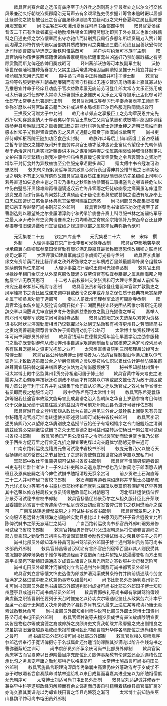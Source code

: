 <!-- { "loadSidebar": true } -->
　　敕具官刘赛台郎之选虽有彞序至于内外兵之剧则髙才异最者处之以尔文行交修风采兼劭久纡朝绂洊摄郡麾治无苛声去有余颂早旌吏伐参握计筹曾未逾时辍以居部比縁财使之缺复被召还之音官虽屡移课则通考宜繇司冦之宷升备夏卿之属且勤防要用服宠甄可
　　尚书主客郎中知潭州夏侯彧可尚书金部郎中制
　　敕具官夏侯彧昔汉二千石有治效者辄玺书勉励増秩锡金国朝稽劳懋功即赏于外亦其义也惟尔践儒科之目通吏师之学洊懐章而出守亦驰传而紏刑贲我周行多厯年所顷资硎刃入赞计筹而湘潭之邦符竹须代辍以居部防其质成按有司之类能通三载而论绩且因善状爰俾叙迁司珍剧曹应宿华选宠之新秩时惟勗哉可
　　熟户讷哷约蘓可本族军主制
　　敕具官讷哷约蘓世豪西鄙籍隶诸酋善禀朝规协祗疆事蠢兹凶盗奸乃禁防嘉戢捕之有劳顾赏勤而斯允俾还族帅用奬戎昭可
　　环州蕃部沃协等可本族副军主制
　　沃协等世保疆陲地雄种落眷言乃父实主团兵奄遘凋殂固当嗣袭矧见推于尺籍宜并副于军幢勉服茂恩用光先职可
　　殿中丞马坤崔中正薛贻应并可子博士制
　　敕具官马坤等各服吏勤序升朝品励廉隅而有素守科指以无违岁籥洊周功簿来上嘉其寡过协乃推恩宜并命于经庠且劝能于官次益敦素履无废前劳可登仕郎太常寺太乐正张用成可太乐署丞将仕郎守太常寺太乐署副乐正张惟庆可太乐正太常寺摄乐正孟化琮可将仕郎守太常寺太乐署副乐正制
　　敕具官张用成等参习乐华奉承署表率工师而率业弥岁厯以书劳官缺备员籍当次补或进丞本局或聨正尔司各服宠阶罔賛成效可
　　王拱辰父可赠太子中允制
　　敕乃者恭郊庙之享报臣工之劳均覃茂恩并宠先烈所以劝存追逺纳人于厚者矣以尔具官王拱辰亡父具官某惠和肤敏端平慤固序调铨檄参尹县圻晩赋归来之篇善训过趋之嗣冠升材等优啓士途逮垂绅之造朝已瞻岵而衔感永惟知子光我得贤宜奬教忠之风且光通籍之赠贲于幽漠尚或歆荣可
　　尚书吏部侍郎知枢宻院王随加功臣食邑实封制
　　敕朕昨以母后上仙山园复土首咨枢辅之哲专领使仪之雄亦既祔升聿图劳瘁具官王随才范冲逺贤业富优令望稔于先朝休绩参于余治逮司几务实冠近聨善讲本兵之谋洽闻筹幄之论属慈闱褒恤神域慎终制定礼文护兴事典实繄精力副我冲懐今坤庙格思寰畿讫役宜霈赏勤之令且褒同体之贤功号増华干封衍食并为异数兹协至公往服宠章讵假多训可
　　赠太傅中书令冦准可谥忠愍制
　　敕夫徇义保躬贤哲罕兼其致原心观行衰沮得伸其公惟节惠之旧章实经世之明劝不有正义孰旌遗烈故赠具官寇准器质庄重风猷简贵感防先圣绸缪上司明心若丹直道如矢逮余主鬯之日实乃秉均之秋图惟协恭罔有二事搆盗言之噂沓挟危法以中伤白璧易汗贝锦难辨再罹遐谪遂叹云亡终非零雨之归徒轸幽泉之痛间虽洊伸澄雪追贲宠嘉而诔行易名尚阙兹礼沈谋硕画沦于疑论逝者莫愬朕甚悯之谥法有危身奉上曰忠佐国遭忧曰愍合是休典慰其茔魂可赐諡曰忠愍
　　尚书祠部员外郎集贤校理同知宗正寺赵槩可尚书刑部员外郎制
　　敕具官赵槩尚书诸郎虽功次迁授至于首曹剧选则以雅望处之尔业履清淳韵宇和秀早阶俊誉升寘上科寻服书林之游嗣结军牙之最入承尹政休有吏资向请豫章之行力均渤海之寄属余宗籍慎补乃僚亟命召还且俾参摄眷惟旧课通覈攸司宜循载绩之规进聨冦部之属钦率优典弥劭令猷可








　　元宪集巻二十五
　　钦定四库全书
　　元宪集巻二十六
　　宋　宋庠　撰
　　外制
　　大理评事监在京广衍仓李酆可光禄寺丞制
　　敕具官李酆地袭华腴世承燕翼向繇卿属参掌国储官勤有庸岁满无殿嘉其最状称厥懋恩俾改膳卿之联尚修庾司之职可
　　大理评事知建昌军南城县李虞卿可光禄寺丞制
　　敕具官李虞卿缘文有资阶荫而禄比繇评谳之秩外寄弦歌之才三年质成百里兼最膳卿补属令组载华勉续前劳尚伫来赏可
　　大理评事监海州酒税王诲可光禄寺丞制
　　敕具官王诲世禄妙年相门余庆比从外掌克服攸箴满岁叙劳倍官有秩宜参膳卿之属且酬海邦之筦勉履宝训无忝茂恩可
　　十二考人前权福州支使张贵和可大理寺丞奏举人前知陈州宛丘县宋孝孙可衞尉寺丞制
　　敇具官张贵和等序登仕籍祗率官常并敦勤吏之风罕絓简书之责比因成课来调中铨或赦令之议年或荐章之保任质于彝典符厥赏条俾补属于卿丞且劝能于选部可
　　奏举人前抚州司理参军孟造可衞尉寺丞制
　　敕具官孟造本偕乡能入服铨调向司犴狱介于江湖而民挟诈轻吏困丛密惟尔善职讫无烦辞交章以闻覈课尤审宜酬岁考升佐衞卿益懋修方之勤且光擢俊之举可
　　奏举人前邓州司理参军欧阳宗闵可衞尉寺丞制
　　敕具官欧阳宗闵夫选条以累劳为资格诏书以陟状举滞淹勤庸相当乃议甄擢以尔处躬无玷効智有初洊更州县之劳罔絓简书之责灼焉善最副厥荐言宜改佐于卿司用劝能于公路可
　　太常愽士集贤校理钱延年可尚书祠部员外郎制
　　敕具官钱延年世德载灵孺年筮仕早嘉学治之劭参服雠书之勤亦既登朝洊俾从政顷倅州事自遘家艰逮阕制而复官属稽劳之满岁司禋列局承务有联且宠握兰之资更光抱椠之业可
　　太常丞直集贤院判三司都理吕公绰可太常愽士制
　　敕具官吕公绰唐典愽士奉常者为六品清官曩制相沿今选尤重以尔气调秀举才致敏通虽籍公台之华躬修儒素之检以奏技帖仙职以累伐佐计筹参防课条甫越朞闰宜繇陪棘之属进缮置茅之仪姑为宠阶尚服烦使可
　　秘书丞知郁林州黄中可太常愽士殿中丞监眞州货务孙祖道可国子愽士制
　　敕具官黄中等夫考吏之法覈实为先沿劳限年按状迁秩则政不壅而才有叙矣以尔等或懿文筮仕方为政于海区或精力首公适干利于江界并列成课集于攸司宜从岁满之迁以劝官成之效礼台学省博士有员即而授之勉服华宠可
　　殿中丞陈希亮可太常博士制
　　敇具官陈希亮曩繇辞等服我仕途官率攸箴文能毋害比成县谱之治入齿朝绅之华自上岁勤参符考目俾缮仪于汉蕝且光绩于虞篇往践荣阶益固清守可前郑州原武县令游开可著作佐郎制
　　敕具官游开业文登科絜矩从政比为右辅之邑见举外台之章铨覈上闻朝恩有典宜参秘籍用宠官成可淮南转运使李昭述男仙卿可试秘书省校书郎制
　　敕具官李昭述男仙卿乃父以望郎之华膺别使之选授节云始任子有常矧鳣序之令门服鲤趋之清训膺兹延赏必克嗣徽往试雠书之荣无忘食德之旧可益州路转运使杨日严男公度可试秘书省校书郎制
　　敇具官杨日严男公度任子之令所以襃官勤而延世赏也惟乃父察使于西州方促万里之行曽无九折之惮宜荣吏牒以宠亲庭优学励躬无忝来遇可
　　广南东路转运使庞籍男元鲁可试秘书省校书郎制
　　敕庞元鲁乃父以被诏天台扬旌岭服方罄首公之节且授任子之恩将责使劳宜推世赏免膺学筮以宠私门可
　　驾部郎中致仕辛惟简男炤可试秘书省校书郎制
　　敕具官辛惟简男炤逎者诏书吏有引年辞仕者许上一子名以补吏所以宠退身厚世禄也乃父惟简老于郎潜愿去朝班且及恩典庇嗣之请今俾往试雠书勉蹈清规无忝余赏可
　　前乡贡进士石洵直等三十三人并可守秘书省校书郎制
　　敕石洵直等逎者深诏庶邦并举髦士必加参练乃允详求以尔等署行乡书露材贡部纷怀铅而就列成摛藻以奏篇蔚有深辞可跻异等因其中选荣以修方秘局校文京员钖绶勉敦儒范以对朝恩可
　　河北都转运使杨偕侄孙景芬可试秘书省校书郎制
　　敇具官杨偕侄孙景芬尔之从祖久服计臣比升荣联且委雄部适驾言于使传遽余防于私庭责效云初延赏奚吝俾试讐书之秩用懋贻孙之谋可
　　广南东路转运使邹覃男之才可试秘书省校书郎制
　　敕具官邹覃男之才乃父向服诏恩远督方漕频海之部逾岭实勤且援比以上书愿因劳而任子眷言遐役宜允所陈俾试雠书之荣无忘延世之奬可
　　广南西路转运使尚书都官员外郎韩琚男景修可试秘书省校书郎制
　　敕具官韩琚男景修以乃父进服朝恩远将使漕眷言逾岭之部方责乘轺之勤受节云初需头有请固宜延赏参励教忠特试雠书之荣且尽任子之典可
　　尚书比部员外郎知泽州孙昌可尚书驾部员外郎国子博士通判邓州吕务简可尚书水部员外郎制
　　敕具官孙昌等昔汉明帝有言郎官应列宿宰百里非其人则民受其害况摄郡棨倅藩条者乎惟尔等或通经而才或借荫而仕并絜矩从致濯缨登朝而方出麾高平关掌宛下新绩旧课通质岁成宜进诸曹之联且光所部之寄钦服并命母替宠阶可
　　尚书屯田员外郎黄汴河催纲刘立言前通判台州阎鼎可尚书都官员外郎制
　　敕具官刘立言等懐文饰吏选俊为郎或护漕河渠或賛条符竹并阶前绩通续今劳宜循满岁之格进贰中都之秩兼仍事守以结最凡可
　　尚书比部员外郎通判嘉州郭宗礼可尚书驾部员外郎尚书虞部员外郎通判祁州成璧可尚书比部员外郎国子博士知贝州歴亭县成道升可尚书虞部员外郎制
　　敕具官郭宗礼等尚书郎有掌舆驾钩簿领典虞衡之职皆曹剧任要列于天台时惟宠名以待功次尔等通经筮仕从政累劳六计本乎至廉一心蹈于无懈或关决州务或仍宰县封岁月有成凡最来上递进某等咸协乃庸无渝素诚忝我休命可
　　尚书虞部员外郎知金州师仲说可比部员外郎太常博士知贵州陈坚可尚书屯田员外郎制
　　敕具官师仲说等夫稽岁质成世有彛法故虞陟明宣责实皆是物也尔等或食德之裔或修辞之良颇济吏文寘我朝绂并缘靡盬之效出副惟良之求虽姚墟旧藩骆越遐境成绩未报前课可甄比勾剧曹顿升华序各膺郎位之选尚结州麾之最可
　　尚书虞部员外郎张揩可尚书比部员外郎制
　　敕具官张楷久服师规序参郎选尝奉行于寛诏俾摄守于名城属此还台适当防课酬其岁满宠以阶升往践勾书之曹弥遵絜矩之训可
　　尚书虞部员外郎梁余庆可尚书比部员外郎制
　　敕具官梁余庆学古而官累劳以日洊阶最目序充郎位比关陇倅事条敎有伦逮兹还台适遇稽伐宜承比勾之务且宠年庸之勤勉服稍迁以格来举可
　　太常博士施昌言可尚书屯田员外郎制
　　敕具官施昌言职理淹深风华秀举曩由高第仍佐外藩政洊考于岁成学不忘于时敏廼者尝俞奏牍命试禁林逮给札以来目成篇而喜嘉其进业宠以为郎勉蹈儒猷允光朝序可
　　太常博士刘适可尚书屯田员外郎制
　　敕具官刘适辞诚并修器干兼裕早中科等遂服政经刃解烦而有余文饰吏而毋害自引籍朝着结绶县章官靡旷离岁亦淹久嘉其奏课宠以为郎宜践田曹之华且光磐羽之渐可
　　太常博士前知防州巫山县魏平仲可尚书屯田员外郎制
